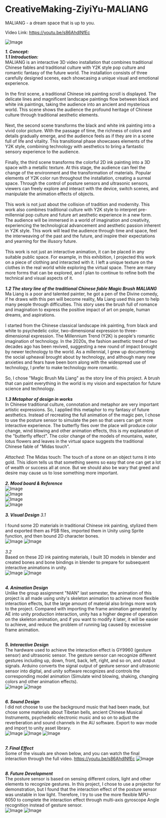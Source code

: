 # CreativeMaking-ZiyiYu-MALIANG
MALIANG - a dream space that is up to you.

Video Link: https://youtu.be/s86AhdlNfEc

![Image](https://github.com/zyYu22/CreativeMaking-ZiyiYu-MALIANG/blob/main/Effect_Elements/cover.png)

**_1. Concept:</br>_**
**_1.1 Introduction:</br>_**
MALIANG is an interactive 3D video installation that combines traditional Chinese fables and traditional culture with Y2K style pop culture and romantic fantasy of the future world. The installation consists of three carefully designed scenes, each showcasing a unique visual and emotional experience.
</br>
</br>
In the first scene, a traditional Chinese ink painting scroll is displayed. The delicate lines and magnificent landscape paintings flow between black and white ink paintings, taking the audience into an ancient and mysterious world. This scene shows the audience the profound heritage of Chinese culture through traditional aesthetic elements.
</br>
</br>
Next, the second scene transforms the black and white ink painting into a vivid color picture. With the passage of time, the richness of colors and details gradually emerge, and the audience feels as if they are in a scene full of life and vitality. This transitional phase showcases elements of the Y2K style, combining technology with aesthetics to bring a fantastic sensory experience to the audience.
</br>
</br>
Finally, the third scene transforms the colorful 2D ink painting into a 3D space with a metallic texture. At this stage, the audience can feel the change of the environment and the transformation of materials. Popular elements of Y2K color run throughout the installation, creating a surreal space. Through the control of posture sensors and ultrasonic sensors, viewers can freely explore and interact with the device, switch scenes, and manipulate the animation effects of objects.
</br>
</br>
This work is not just about the collision of tradition and modernity. This work also combines traditional culture with Y2K style to interpret pre-millennial pop culture and future art aesthetic experience in a new form. The audience will be immersed in a world of imagination and creativity, experiencing the technological advancement and aesthetic passion inherent in Y2K style. This work will lead the audience through time and space, feel the interweaving of the past and the future, and inspire their expectations and yearning for the illusory future.
</br>
</br>
This work is not just an interactive animation, it can be placed in any suitable public space. For example, in this exhibition, I projected this work on a piece of clothing and interacted with it. I left a unique texture on the clothes in the real world while exploring the virtual space. There are many more forms that can be explored, and I plan to continue to refine both the technical and visual aspects of it.
</br>
</br>
**_1.2 The story line of the traditional Chinese fable Magic Brush MALIANG_**
</br>
Ma Liang is a poor and talented painter, he got a pen of the Divine comedy, if he draws with this pen will become reality, Ma Liang used this pen to help many people through difficulties. This story uses the brush full of romance and imagination to express the positive impact of art on people, human dreams, and aspirations.
</br>
</br>
I started from the Chinese classical landscape ink painting, from black and white to psychedelic color, two-dimensional expression to three-dimensional expression. The Millennium Trend (Y2K) is people's romantic imagination of technology. In the 2020s, the fashion aesthetic trend of two decades ago has been revived, suggesting a new round of impact brought by newer technology to the world. As a millennial, I grew up documenting the social upheaval brought about by technology, and although many new anxieties and fears have been born along with the widespread use of technology, I prefer to make technology more romantic.
</br>
</br>
So, I chose "Magic Brush Ma Liang" as the story line of this project. A brush that can paint everything in the world is my vision and expectation for future science and technology.
</br>
</br>
**_1.3 Metaphor of design in works_**
</br>
In Chinese traditional culture, connotation and metaphor are very important artistic expressions. So, I applied this metaphor to my fantasy of future aesthetics. Instead of recreating the full animation of the magic pen, I chose to use the posture sensor to simulate the pen so that users can get more interactive experience. The butterfly flies over the place will produce color change, wind blowing and other animation effects, this is my explanation of the "butterfly effect". The color change of the models of mountains, water, lotus flowers and leaves in the virtual space suggests the traditional Chinese fable of "Midas touch".
</br>
</br>
_Attached:_
The Midas touch: The touch of a stone on an object turns it into gold. This idiom tells us that something seems so easy that one can get a lot of wealth or success all at once. But we should also be wary that greed and desire may cause us to lose something more important.
</br>
</br>
**_2.	Mood board & Reference_**
</br>
![Image](https://github.com/zyYu22/CreativeMaking-ZiyiYu-MALIANG/blob/main/Reference_Elements/87bf33759fd1145df8be473706986ebf.jpg)
</br>
![Image](https://github.com/zyYu22/CreativeMaking-ZiyiYu-MALIANG/blob/main/Reference_Elements/7a980e657af72287d6b0898e2c8ae8dd.jpg) 
</br>
![Image](https://github.com/zyYu22/CreativeMaking-ZiyiYu-MALIANG/blob/main/Reference_Elements/f3df47c90131d6ac518a9bfa163cef4a.jpg)
</br>
![Image](https://github.com/zyYu22/CreativeMaking-ZiyiYu-MALIANG/blob/main/Reference_Elements/f7ec3251081eefae8a854d88796238bd.jpg)
</br>
</br>
**_3.	Visual Design_**
_3.1_	
</br>
I found some 2D materials in traditional Chinese ink painting, stylized them and exported them as PSB files, imported them in Unity using Sprite function, and then bound 2D character bones.
</br>
![Image](https://github.com/zyYu22/CreativeMaking-ZiyiYu-MALIANG/blob/main/Effect_Elements/VE.JPG)
![Image](https://github.com/zyYu22/CreativeMaking-ZiyiYu-MALIANG/blob/main/Effect_Elements/VE1.png)
</br>
</br>
_3.2_
</br>
Based on these 2D ink painting materials, I built 3D models in blender and created bones and bone bindings in blender to prepare for subsequent interactive animations in unity.
</br>
![Image](https://github.com/zyYu22/CreativeMaking-ZiyiYu-MALIANG/blob/main/Effect_Elements/VE5.png)
![Image](https://github.com/zyYu22/CreativeMaking-ZiyiYu-MALIANG/blob/main/Effect_Elements/UnityTest.JPG)
</br>
</br>

 
 


**_4.	Animation Design_**
</br>
Unlike the group assignment "NIAN" last semester, the animation of this project is all made using unity's skeleton animation to achieve more flexible interaction effects, but the large amount of material also brings more work to the project. Compared with importing the frame animation generated by AE into unity production interaction, unity has a higher degree of operation on the skeleton animation, and if you want to modify it later, it will be easier to achieve, and reduce the problem of running lag caused by excessive frame animation.
</br>
</br>
   
 






**_5.	Interactive Design_**
</br>
The hardware used to achieve the interaction effect is GY9960 (gesture sensor) and ultrasonic sensor. The gesture sensor can recognize different gestures including up, down, front, back, left, right, and so on, and output signals. Arduino converts the signal output of gesture sensor and ultrasonic sensor into digital, and unity software recognizes and controls the corresponding model animation (Simulate wind blowing, shaking, changing colors and other animation effects).
</br>
![Image](https://github.com/zyYu22/CreativeMaking-ZiyiYu-MALIANG/blob/main/Effect_Elements/ArduinoTest.JPG)
![Image](https://github.com/zyYu22/CreativeMaking-ZiyiYu-MALIANG/blob/main/Effect_Elements/InteractiveTest.JPG)
</br>
</br>
   


**_6.	Sound Design_**
</br>
I did not choose to use the background music that had been made, but chose some materials about Tibetan bells, ancient Chinese Musical Instruments, psychedelic electronic music and so on to adjust the reverberation and sound channels in the AU software. Export to wav mode and import to unity asset library.
</br>
![Image](https://github.com/zyYu22/CreativeMaking-ZiyiYu-MALIANG/blob/main/Effect_Elements/Sound_AUEditing/1.png)
![Image](https://github.com/zyYu22/CreativeMaking-ZiyiYu-MALIANG/blob/main/Effect_Elements/Sound_AUEditing/2.png)
![Image](https://github.com/zyYu22/CreativeMaking-ZiyiYu-MALIANG/blob/main/Effect_Elements/Sound_AUEditing/3.png)
</br>
</br>
   


**_7.	Final Effect_**
</br>
Some of the visuals are shown below, and you can watch the final interaction through the full video.
https://youtu.be/s86AhdlNfEc
![Image](https://github.com/zyYu22/CreativeMaking-ZiyiYu-MALIANG/blob/main/Effect_Elements/VideoonCloth.PNG)
</br>
</br>



**_8.	Future Development_**
</br>
The posture sensor is based on sensing different colors, light and other elements to recognize gestures. In this project, I chose to use a projector for demonstration, but I found that the interaction effect of the posture sensor was unstable in low light. Therefore, I try to use the more flexible MPU-6050 to complete the interaction effect through multi-axis gyroscope Angle recognition instead of gesture sensor.
</br>
![Image](https://github.com/zyYu22/CreativeMaking-ZiyiYu-MALIANG/blob/main/Effect_Elements/ArduinoTest1.JPG)
![Image](https://github.com/zyYu22/CreativeMaking-ZiyiYu-MALIANG/blob/main/Effect_Elements/ArduinoTest2.JPG)
 </br>
 </br>
 
